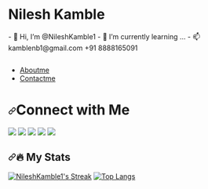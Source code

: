 <h1>Nilesh Kamble</h1>
- 👋 Hi, I’m @NileshKamble1
- 🌱 I’m currently learning ...
- 📫 kamblenb1@gmail.com +91 8888165091

<p><a target="_blank" rel="noopener noreferrer nofollow" href="https://camo.githubusercontent.com/90b3a0cd242911b7d78ff5e928423a95242e532ffffb2f99f8d33eddefcd8589/68747470733a2f2f76697369746f722d62616467652e6c616f62692e6963752f62616467653f706167655f69643d4d6168696b6f6c686532332e4d6168696b6f6c68653233"><img src="https://camo.githubusercontent.com/90b3a0cd242911b7d78ff5e928423a95242e532ffffb2f99f8d33eddefcd8589/68747470733a2f2f76697369746f722d62616467652e6c616f62692e6963752f62616467653f706167655f69643d4d6168696b6f6c686532332e4d6168696b6f6c68653233" alt="" data-canonical-src="https://visitor-badge.laobi.icu/badge?page_id=Mahikolhe23.Mahikolhe23" style="max-width: 100%;"></a></p>

- [Aboutme](./Aboutme.md)
- [Contactme](./Contactme.md)

<h1><a id="user-content-connect-with-me" class="anchor" aria-hidden="true" href="#connect-with-me"><svg class="octicon octicon-link" viewBox="0 0 16 16" version="1.1" width="16" height="16" aria-hidden="true"><path fill-rule="evenodd" d="M7.775 3.275a.75.75 0 001.06 1.06l1.25-1.25a2 2 0 112.83 2.83l-2.5 2.5a2 2 0 01-2.83 0 .75.75 0 00-1.06 1.06 3.5 3.5 0 004.95 0l2.5-2.5a3.5 3.5 0 00-4.95-4.95l-1.25 1.25zm-4.69 9.64a2 2 0 010-2.83l2.5-2.5a2 2 0 012.83 0 .75.75 0 001.06-1.06 3.5 3.5 0 00-4.95 0l-2.5 2.5a3.5 3.5 0 004.95 4.95l1.25-1.25a.75.75 0 00-1.06-1.06l-1.25 1.25a2 2 0 01-2.83 0z"></path></svg></a>Connect with Me</h1>
<a href="https://github.com/NileshKamble1"><img src="https://img.shields.io/badge/GitHub-100000?style=for-the-badge&amp;logo=github&amp;logoColor=white" style="max-width: 100%;"></a>
<a href="https://www.linkedin.com/in/nilesh-kamble-7866b8160/" rel="nofollow"><img src="https://img.shields.io/badge/LinkedIn-0077B5?style=for-the-badge&amp;logo=linkedin&amp;logoColor=white" style="max-width: 100%;"></a>
<a href="https://twitter.com/Nileshkamble111" rel="nofollow"><img src="https://img.shields.io/badge/Twitter-1DA1F2?style=for-the-badge&amp;logo=twitter&amp;logoColor=white" style="max-width: 100%;"></a>
<a href="https://www.instagram.com/nk_nileshkamble/?hl=en"><img src="https://img.shields.io/badge/Instagram-E4405F?style=for-the-badge&logo=instagram&logoColor=white" style="max-width: 100%;"></a>
<a href="mailto:kamblenb1@gmail.com"><img src="https://img.shields.io/badge/Gmail-D14836?style=for-the-badge&logo=gmail&logoColor=white" style="max-width: 100%;"></a>

<h2 dir="auto"><a id="user-content-fire-my-stats" class="anchor" aria-hidden="true" href="#fire-my-stats"><svg class="octicon octicon-link" viewBox="0 0 16 16" version="1.1" width="16" height="16" aria-hidden="true"><path fill-rule="evenodd" d="M7.775 3.275a.75.75 0 001.06 1.06l1.25-1.25a2 2 0 112.83 2.83l-2.5 2.5a2 2 0 01-2.83 0 .75.75 0 00-1.06 1.06 3.5 3.5 0 004.95 0l2.5-2.5a3.5 3.5 0 00-4.95-4.95l-1.25 1.25zm-4.69 9.64a2 2 0 010-2.83l2.5-2.5a2 2 0 012.83 0 .75.75 0 001.06-1.06 3.5 3.5 0 00-4.95 0l-2.5 2.5a3.5 3.5 0 004.95 4.95l1.25-1.25a.75.75 0 00-1.06-1.06l-1.25 1.25a2 2 0 01-2.83 0z"></path></svg></a><g-emoji class="g-emoji" alias="fire" fallback-src="https://github.githubassets.com/images/icons/emoji/unicode/1f525.png">🔥</g-emoji> My Stats</h2>

<p dir="auto"><a target="_blank" rel="noopener noreferrer nofollow" href="https://camo.githubusercontent.com/06fadb9e864643e088b7e1949e272b0ab4aec845733fea913edddbe992e4d77c/68747470733a2f2f6769746875622d726561646d652d73747265616b2d73746174732e6865726f6b756170702e636f6d2f3f757365723d4d6168696b6f6c68653233267468656d653d7675652d6461726b26686964655f626f726465723d74727565"><img src="https://camo.githubusercontent.com/06fadb9e864643e088b7e1949e272b0ab4aec845733fea913edddbe992e4d77c/68747470733a2f2f6769746875622d726561646d652d73747265616b2d73746174732e6865726f6b756170702e636f6d2f3f757365723d4d6168696b6f6c68653233267468656d653d7675652d6461726b26686964655f626f726465723d74727565" alt="NileshKamble1's Streak" data-canonical-src="https://github-readme-streak-stats.herokuapp.com/?user=NileshKamble1&amp;theme=vue-dark&amp;hide_border=true" style="max-width: 100%;"></a>
<a target="_blank" rel="noopener noreferrer nofollow" href="https://camo.githubusercontent.com/1bbbf9b23fb8c9a6353050f9b6209d895efc72f2d433e24244d8d937b6b4ec7a/68747470733a2f2f6769746875622d726561646d652d73746174732e76657263656c2e6170702f6170692f746f702d6c616e67732f3f757365726e616d653d4d6168696b6f6c68653233267468656d653d746f6b796f6e69676874"><img src="https://camo.githubusercontent.com/1bbbf9b23fb8c9a6353050f9b6209d895efc72f2d433e24244d8d937b6b4ec7a/68747470733a2f2f6769746875622d726561646d652d73746174732e76657263656c2e6170702f6170692f746f702d6c616e67732f3f757365726e616d653d4d6168696b6f6c68653233267468656d653d746f6b796f6e69676874" alt="Top Langs" data-canonical-src="https://github-readme-stats.vercel.app/api/top-langs/?username=Mahikolhe23&amp;theme=tokyonight" style="max-width: 100%;"></a></p>
<!---
NileshKamble1/NileshKamble1 is a ✨ special ✨ repository because its `README.md` (this file) appears on your GitHub profile.
You can click the Preview link to take a look at your changes.
--->
